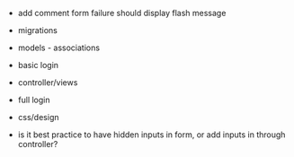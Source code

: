 - add comment form failure should display flash message

- migrations
- models - associations
- basic login
- controller/views
- full login
- css/design

- is it best practice to have hidden inputs in form, or add inputs in through controller?
